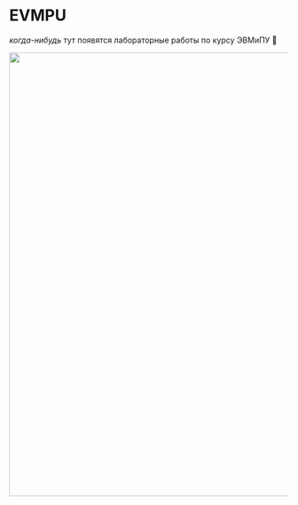 # EVMPU
_когда-нибудь_ тут появятся лабораторные работы по курсу ЭВМиПУ 🧐
<div id="header" align="center">
  <img src="https://i.giphy.com/media/v1.Y2lkPTc5MGI3NjExMXVwNWkyYnQwdDgzdHoyejhubGVlYjh4eXNjNXFqNnoxbmZnazVkOCZlcD12MV9pbnRlcm5hbF9naWZfYnlfaWQmY3Q9Zw/Fr5LA2RCQbnVp74CxH/giphy.gif" width="800"/>
</div>
